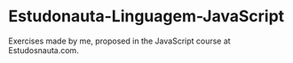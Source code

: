 # Estudonauta-Linguagem-JavaScript
Exercises made by me, proposed in the JavaScript course at Estudosnauta.com.
